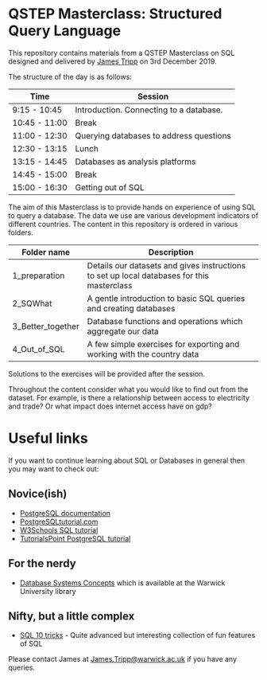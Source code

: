 # QSTEP Masterclass: Structured Query Language

This repository contains materials from a QSTEP Masterclass on SQL designed and delivered by [James Tripp](https://www.warwick.ac.uk/jamestripp) on 3rd December 2019.

The structure of the day is as follows:

| Time          | Session                                    |
|---------------|--------------------------------------------|
| 9:15  - 10:45 | Introduction. Connecting to a database.    |
| 10:45 - 11:00 | Break                                      |
| 11:00 - 12:30 | Querying databases to address questions    |
| 12:30 - 13:15 | Lunch                                      |
| 13:15 - 14:45 | Databases as analysis platforms            |
| 14:45 - 15:00 | Break                                      |
| 15:00 - 16:30 | Getting out of SQL                         |

The aim of this Masterclass is to provide hands on experience of using SQL to query a database. The data we use are various development indicators of different countries. The content in this repository is ordered in various folders.

| Folder name        | Description                                                                                |
|--------------------|--------------------------------------------------------------------------------------------|
| 1_preparation      | Details our datasets and gives instructions to set up local databases for this masterclass |
| 2_SQWhat           | A gentle introduction to basic SQL queries and creating databases                          |
| 3_Better_together  | Database functions and operations which aggregate our data                                 |
| 4_Out_of_SQL       | A few simple exercises for exporting and working with the country data                     |

Solutions to the exercises will be provided after the session.

Throughout the content consider what you would like to find out from the dataset. For example, is there a relationship between access to electricity and trade? Or what impact does internet access have on gdp?

# Useful links

If you want to continue learning about SQL or Databases in general then you may want to check out:

## Novice(ish)
* [PostgreSQL documentation](https://www.postgresql.org/docs/9.1/)
* [PostgreSQLtutorial.com](http://www.postgresqltutorial.com/)
* [W3Schools SQL tutorial](https://www.w3schools.com/sql/)
* [TutorialsPoint PostgreSQL tutorial](https://www.tutorialspoint.com/postgresql/)

## For the nerdy
* [Database Systems Concepts](https://www.amazon.co.uk/Database-System-Concepts-Intl-Ed/dp/0071289593/ref=sr_1_2?keywords=database+systems+concepts&qid=1575231670&sr=8-2) which is available at the Warwick University library

## Nifty, but a little complex
* [SQL 10 tricks](https://blog.jooq.org/2016/04/25/10-sql-tricks-that-you-didnt-think-were-possible/) - Quite advanced but interesting collection of fun features of SQL

Please contact James at [James.Tripp@warwick.ac.uk](mailto:james.tripp@warwick.ac.uk) if you have any queries.
